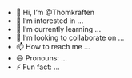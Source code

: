 - 👋 Hi, I’m @Thomkraften
- 👀 I’m interested in ...
- 🌱 I’m currently learning ...
- 💞️ I’m looking to collaborate on ...
- 📫 How to reach me ...
- 😄 Pronouns: ...
- ⚡ Fun fact: ...

<!---
Thomkraften/Thomkraften is a ✨ special ✨ repository because its `README.md` (this file) appears on your GitHub profile.
You can click the Preview link to take a look at your changes.
--->

